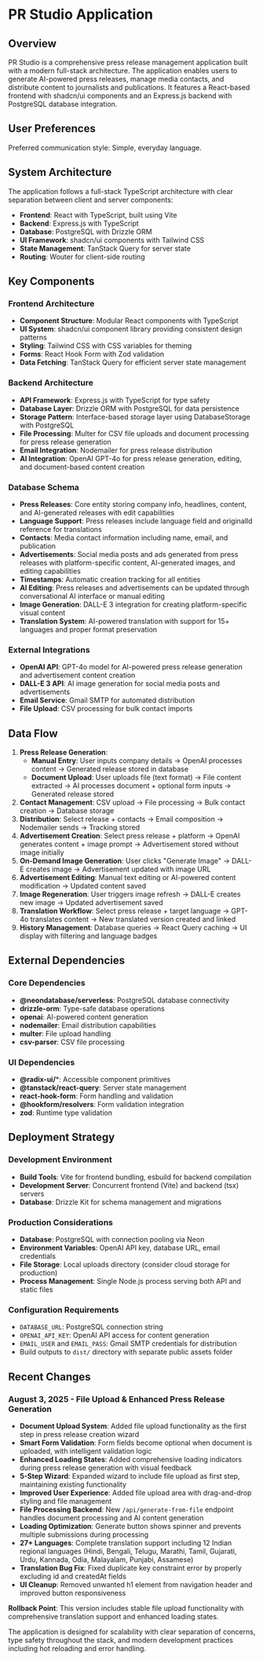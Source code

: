 # PR Studio Application

## Overview

PR Studio is a comprehensive press release management application built with a modern full-stack architecture. The application enables users to generate AI-powered press releases, manage media contacts, and distribute content to journalists and publications. It features a React-based frontend with shadcn/ui components and an Express.js backend with PostgreSQL database integration.

## User Preferences

Preferred communication style: Simple, everyday language.

## System Architecture

The application follows a full-stack TypeScript architecture with clear separation between client and server components:

- **Frontend**: React with TypeScript, built using Vite
- **Backend**: Express.js with TypeScript
- **Database**: PostgreSQL with Drizzle ORM
- **UI Framework**: shadcn/ui components with Tailwind CSS
- **State Management**: TanStack Query for server state
- **Routing**: Wouter for client-side routing

## Key Components

### Frontend Architecture
- **Component Structure**: Modular React components with TypeScript
- **UI System**: shadcn/ui component library providing consistent design patterns
- **Styling**: Tailwind CSS with CSS variables for theming
- **Forms**: React Hook Form with Zod validation
- **Data Fetching**: TanStack Query for efficient server state management

### Backend Architecture
- **API Framework**: Express.js with TypeScript for type safety
- **Database Layer**: Drizzle ORM with PostgreSQL for data persistence
- **Storage Pattern**: Interface-based storage layer using DatabaseStorage with PostgreSQL
- **File Processing**: Multer for CSV file uploads and document processing for press release generation
- **Email Integration**: Nodemailer for press release distribution
- **AI Integration**: OpenAI GPT-4o for press release generation, editing, and document-based content creation

### Database Schema
- **Press Releases**: Core entity storing company info, headlines, content, and AI-generated releases with edit capabilities
- **Language Support**: Press releases include language field and originalId reference for translations
- **Contacts**: Media contact information including name, email, and publication
- **Advertisements**: Social media posts and ads generated from press releases with platform-specific content, AI-generated images, and editing capabilities
- **Timestamps**: Automatic creation tracking for all entities
- **AI Editing**: Press releases and advertisements can be updated through conversational AI interface or manual editing
- **Image Generation**: DALL-E 3 integration for creating platform-specific visual content
- **Translation System**: AI-powered translation with support for 15+ languages and proper format preservation

### External Integrations
- **OpenAI API**: GPT-4o model for AI-powered press release generation and advertisement content creation
- **DALL-E 3 API**: AI image generation for social media posts and advertisements
- **Email Service**: Gmail SMTP for automated distribution
- **File Upload**: CSV processing for bulk contact imports

## Data Flow

1. **Press Release Generation**: 
   - **Manual Entry**: User inputs company details → OpenAI processes content → Generated release stored in database
   - **Document Upload**: User uploads file (text format) → File content extracted → AI processes document + optional form inputs → Generated release stored
2. **Contact Management**: CSV upload → File processing → Bulk contact creation → Database storage
3. **Distribution**: Select release + contacts → Email composition → Nodemailer sends → Tracking stored
4. **Advertisement Creation**: Select press release + platform → OpenAI generates content + image prompt → Advertisement stored without image initially
5. **On-Demand Image Generation**: User clicks "Generate Image" → DALL-E creates image → Advertisement updated with image URL
6. **Advertisement Editing**: Manual text editing or AI-powered content modification → Updated content saved
7. **Image Regeneration**: User triggers image refresh → DALL-E creates new image → Updated advertisement saved
8. **Translation Workflow**: Select press release + target language → GPT-4o translates content → New translated version created and linked
9. **History Management**: Database queries → React Query caching → UI display with filtering and language badges

## External Dependencies

### Core Dependencies
- **@neondatabase/serverless**: PostgreSQL database connectivity
- **drizzle-orm**: Type-safe database operations
- **openai**: AI-powered content generation
- **nodemailer**: Email distribution capabilities
- **multer**: File upload handling
- **csv-parser**: CSV file processing

### UI Dependencies
- **@radix-ui/***: Accessible component primitives
- **@tanstack/react-query**: Server state management
- **react-hook-form**: Form handling and validation
- **@hookform/resolvers**: Form validation integration
- **zod**: Runtime type validation

## Deployment Strategy

### Development Environment
- **Build Tools**: Vite for frontend bundling, esbuild for backend compilation
- **Development Server**: Concurrent frontend (Vite) and backend (tsx) servers
- **Database**: Drizzle Kit for schema management and migrations

### Production Considerations
- **Database**: PostgreSQL with connection pooling via Neon
- **Environment Variables**: OpenAI API key, database URL, email credentials
- **File Storage**: Local uploads directory (consider cloud storage for production)
- **Process Management**: Single Node.js process serving both API and static files

### Configuration Requirements
- `DATABASE_URL`: PostgreSQL connection string
- `OPENAI_API_KEY`: OpenAI API access for content generation
- `EMAIL_USER` and `EMAIL_PASS`: Gmail SMTP credentials for distribution
- Build outputs to `dist/` directory with separate public assets folder

## Recent Changes

### August 3, 2025 - File Upload & Enhanced Press Release Generation
- **Document Upload System**: Added file upload functionality as the first step in press release creation wizard
- **Smart Form Validation**: Form fields become optional when document is uploaded, with intelligent validation logic
- **Enhanced Loading States**: Added comprehensive loading indicators during press release generation with visual feedback
- **5-Step Wizard**: Expanded wizard to include file upload as first step, maintaining existing functionality
- **Improved User Experience**: Added file upload area with drag-and-drop styling and file management
- **File Processing Backend**: New `/api/generate-from-file` endpoint handles document processing and AI content generation
- **Loading Optimization**: Generate button shows spinner and prevents multiple submissions during processing
- **27+ Languages**: Complete translation support including 12 Indian regional languages (Hindi, Bengali, Telugu, Marathi, Tamil, Gujarati, Urdu, Kannada, Odia, Malayalam, Punjabi, Assamese)
- **Translation Bug Fix**: Fixed duplicate key constraint error by properly excluding id and createdAt fields
- **UI Cleanup**: Removed unwanted h1 element from navigation header and improved button responsiveness

**Rollback Point**: This version includes stable file upload functionality with comprehensive translation support and enhanced loading states.

The application is designed for scalability with clear separation of concerns, type safety throughout the stack, and modern development practices including hot reloading and error handling.
